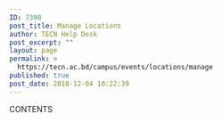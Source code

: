 ```yaml
---
ID: 7390
post_title: Manage Locations
author: TECN Help Desk
post_excerpt: ""
layout: page
permalink: >
  https://tecn.ac.bd/campus/events/locations/manage
published: true
post_date: 2018-12-04 10:22:39
---
```

CONTENTS